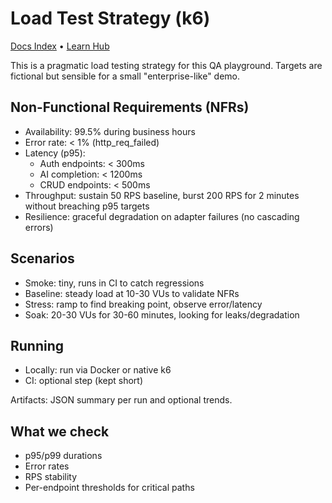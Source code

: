 # Load Test Strategy (k6)

[Docs Index](README.md) • [Learn Hub](../learn/INDEX.md)

This is a pragmatic load testing strategy for this QA playground. Targets are fictional but sensible for a small "enterprise-like" demo.

## Non-Functional Requirements (NFRs)
- Availability: 99.5% during business hours
- Error rate: < 1% (http_req_failed)
- Latency (p95):
  - Auth endpoints: < 300ms
  - AI completion: < 1200ms
  - CRUD endpoints: < 500ms
- Throughput: sustain 50 RPS baseline, burst 200 RPS for 2 minutes without breaching p95 targets
- Resilience: graceful degradation on adapter failures (no cascading errors)

## Scenarios
- Smoke: tiny, runs in CI to catch regressions
- Baseline: steady load at 10-30 VUs to validate NFRs
- Stress: ramp to find breaking point, observe error/latency
- Soak: 20-30 VUs for 30-60 minutes, looking for leaks/degradation

## Running
- Locally: run via Docker or native k6
- CI: optional step (kept short)

Artifacts: JSON summary per run and optional trends.

## What we check
- p95/p99 durations
- Error rates
- RPS stability
- Per-endpoint thresholds for critical paths